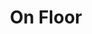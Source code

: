 ---
title: On Floor
seo_keywords: ENCASH ENTERTAINMENT
seo_description: ENCASH ENTERTAINMENT
featured_image: "images/movie.png"
type: "movie_category"
---